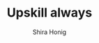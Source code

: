 ---
title: Upskill always
description: "Successful government digital delivery depends on technology literate employees applying digital skills and values to public service, from policy and procurement to product testing and upkeep. Sustainable training requires smart use of resources, continuous learning, and a culture of exploring, observing, and experimenting."
author: Shira Honig
img-feat: 
icon: fa-solid fa-circle-up
#intro: true
chapters: true
section: Implementation
section-order: 10
#about: true
#feedback: true
#feedback-link: 
launched: true
---